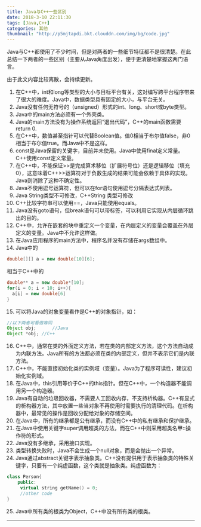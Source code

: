 ```yaml
---
title: Java与C++一些区别
date: 2018-3-10 22:11:30
tags: [Java,C++]
categories: 其他
thumbnail: "http://p5mjtapdi.bkt.clouddn.com/img/bg/code.jpg"
---
```

Java与C++都使用了不少时间，但是对两者的一些细节特征都不是很清楚。在此总结一下两者的一些区别（主要从Java角度出发），便于更清楚地掌握这两门语言。

由于此文内容比较离散，会持续更新。
1. ​在C++中，int和long等类型的大小与目标平台有关，这对编写跨平台程序带来了很大的难度。Java中，数据类型具有固定的大小，与平台无关。
2. Java没有任何无符号的（unsigned）形式的int、long、short或byte类型。
3. Java中的main方法必须有一个外壳类。
4. Java的main方法没有为操作系统返回“退出代码”，C++的main函数需要return 0.
5. ​在C++中，数值甚至指针可以代替Boolean值。值0相当于布尔值false，非0相当于布尔值true。而Java中不是这样。
6. const是Java保留的关键字，目前并未使用。Java中使用final定义常量。C++使用const定义常量。
7. ​在C++中，不能保证>>是完成算术移位（扩展符号位）还是逻辑移位（填充0），这意味着C++>>运算符对于负数生成的结果可能会依赖于具体的实现。Java则消除了这种不确定性。
8. ​Java不使用逗号运算符，但可以在for语句使用逗号分隔表达式列表。
9. ​Java String类型不可修改，C++String 类型可修改
10. C++比较字符串可以使用==，Java只能使用equals。
11. Java没有goto语句，但break语句可以带标签，可以利用它实现从内层循环跳出的目的。
12. C++中，允许在嵌套的块中重定义一个变量，在内层定义的变量会覆盖在外层定义的变量。Java中不允许这样做。
13. ​在Java应用程序的main方法中，程序名并没有存储在args数组中。
14. ​Java中的
   ```Java
   double[][] a = new double[10][6];
   ```
   相当于C++中的
   ```C++
   double** a = new double*[10];
   for(i = 0; i < 10; i++){
     a[i] = new double[6]
   }
   ```
15. ​可以将Java的对象变量看作是C++的对象指针，如：
   ```Java
   //以下两者可看做等同
   Object obj;		//Java
   Object *obj;	//C++
   ```
16. C++中，通常在类的外面定义方法，若在类的内部定义方法，这个方法自动成为内联方法。Java所有的方法都必须在类的内部定义，但并不表示它们是内联方法。
17. C++中，不能直接初始化类的实例域（变量）。Java为了程序可读性，建议初始化实例域。
18. 在Java中，this引用等价于C++的this指针。但在C++中，一个构造器不能调用另一个构造器。
19. ​Java有自动的垃圾回收器，不需要人工回收内存，不支持析构器。C++有显式的析构器方法，其中放置一些当对象不再使用时需要执行的清理代码。在析构器中，最常见的操作是回收分配给对象的存储空间。
20. ​在Java中，所有的继承都是公有继承，而没有C++中的私有继承和保护继承。
21. 在Java中使用关键字super调用超类的方法，而在C++中则采用超类名甲::操作符的形式。
22. ​Java没有多继承，采用接口实现。
23. 类型转换失败时，Java不会生成一个null对象，而是会抛出一个异常。
24. Java通过abstract关键字表示抽象类。C++没有提供用于表示抽象类的特殊关键字，只要有一个纯虚函数，这个类就是抽象类。纯虚函数为：
   ```C++
   class Person{
       public:
       	virtual string getName() = 0;
       	//other code
   }
   ```
25. ​Java中所有类的根类为Object，C++中没有所有类的根类。
***
